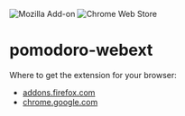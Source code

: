 ![Mozilla Add-on](https://img.shields.io/amo/users/pomodoro-clock.svg?label=firefox%20users&logo=mozilla)
![Chrome Web Store](https://img.shields.io/chrome-web-store/users/inilkfalkkngchkgodhhcmgbofohnkmg.svg?label=chrome%20users&logo=google)

# pomodoro-webext

Where to get the extension for your browser:
* [addons.firefox.com](https://addons.mozilla.org/en-US/firefox/addon/pomodoro-clock/)
* [chrome.google.com](https://chrome.google.com/webstore/detail/pomodoro-clock/inilkfalkkngchkgodhhcmgbofohnkmg)
